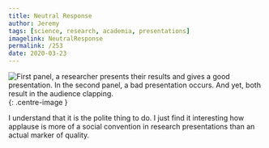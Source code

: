 ```yaml
---
title: Neutral Response
author: Jeremy
tags: [science, research, academia, presentations]
imagelink: NeutralResponse
permalink: /253
date: 2020-03-23
---
```


![First panel, a researcher presents their results and gives a good presentation. In the second panel, a bad presentation occurs. And yet, both result in the audience clapping.](https://res.cloudinary.com/dh3hm8pb7/image/upload/c_scale,q_auto:best,w_615/v1535842782/Handwaving/Published/NeutralResponse.png){: .centre-image }

I understand that it is the polite thing to do. I just find it interesting how applause is more of a social convention in research presentations than an actual marker of quality.
